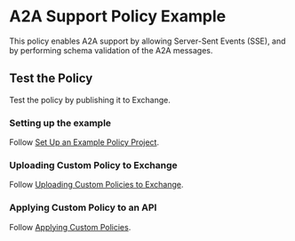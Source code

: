 # A2A Support Policy Example

This policy enables A2A support by allowing Server-Sent Events (SSE), and by performing schema validation of the A2A messages.

## Test the Policy

Test the policy by publishing it to Exchange.

### Setting up the example 

Follow [Set Up an Example Policy Project](https://docs.mulesoft.com/pdk/latest/policies-pdk-policy-templates#set-up-an-example-policy-project).

### Uploading Custom Policy to Exchange

Follow [Uploading Custom Policies to Exchange](https://docs.mulesoft.com/pdk/latest/policies-pdk-publish-policies).

### Applying Custom Policy to an API

Follow [Applying Custom Policies](https://docs.mulesoft.com/pdk/latest/policies-pdk-apply-policies).
